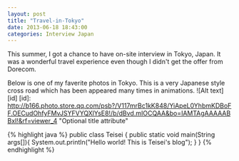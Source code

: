 ```yaml
---
layout: post
title: "Travel-in-Tokyo"
date: 2013-06-18 18:43:00
categories: Interview Japan
---
```


This summer, I got a chance to have on-site interview in Tokyo, Japan. It was a wonderful travel experience even though I didn't get the offer from Dorecom.

Below is one of my faverite photos in Tokyo. This is a very Japanese style cross road which has been appeared many times in animations.
![Alt text][id]
[id]: http://b166.photo.store.qq.com/psb?/V117mrBc1kK848/YiApeL0YhbmKDBoFF.OECudOhfyFMvJSYFVYQXlYsE8!/b/dBvd.mIOCQAA&bo=IAMTAgAAAAABBxI!&rf=viewer_4  "Optional title attribute"






{% highlight java %}
public class Teisei {
    public static void main(String args[]){
        System.out.println("Hello world! This is Teisei's blog");
    }
}
{% endhighlight %}
